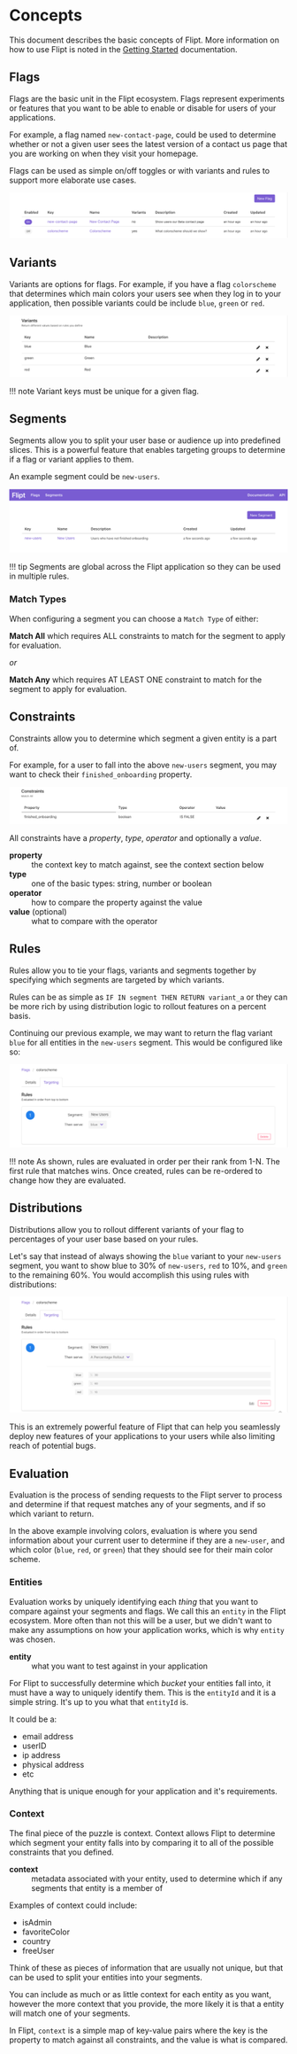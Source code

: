 # Concepts

This document describes the basic concepts of Flipt. More information on how to use Flipt is noted in the [Getting Started](getting_started.md) documentation.

## Flags

Flags are the basic unit in the Flipt ecosystem. Flags represent experiments or features that you want to be able to enable or disable for users of your applications.

For example, a flag named `new-contact-page`, could be used to determine whether or not a given user sees the latest version of a contact us page that you are working on when they visit your homepage.

Flags can be used as simple on/off toggles or with variants and rules to support more elaborate use cases.

![Flags Example](assets/images/concepts/00_flags.png?raw=true "Flags Example")

## Variants

Variants are options for flags. For example, if you have a flag `colorscheme` that determines which main colors your users see when they log in to your application, then possible variants could be include `blue`, `green` or `red`.

![Variants Example](assets/images/concepts/01_variants.png?raw=true "Variant Example")

!!! note
    Variant keys must be unique for a given flag.

## Segments

Segments allow you to split your user base or audience up into predefined slices. This is a powerful feature that enables targeting groups to determine if a flag or variant applies to them.

An example segment could be `new-users`.

![New Users Segment](assets/images/concepts/02_segments.png)

!!! tip
    Segments are global across the Flipt application so they can be used in multiple rules.

### Match Types

When configuring a segment you can choose a `Match Type` of either:

**Match All** which requires ALL constraints to match for the segment to apply for evaluation.

_or_

**Match Any** which requires AT LEAST ONE constraint to match for the segment to apply for evaluation.

## Constraints

Constraints allow you to determine which segment a given entity is a part of.

For example, for a user to fall into the above `new-users` segment, you may want to check their `finished_onboarding` property.

![Constraints Example](assets/images/concepts/03_constraints.png?raw=true "Constraints Example")

All constraints have a *property*, *type*, *operator* and optionally a *value*.

<dl>
<dt><strong>property</strong></dt>
<dd>the context key to match against, see the context section below</dd>
<dt><strong>type</strong></dt>
<dd>one of the basic types: string, number or boolean</dd>
<dt><strong>operator</strong></dt>
<dd>how to compare the property against the value</dd>
<dt><strong>value</strong> (optional)</dt>
<dd>what to compare with the operator<dd>
</dl>

## Rules

Rules allow you to tie your flags, variants and segments together by specifying which segments are targeted by which variants.

Rules can be as simple as `IF IN segment THEN RETURN variant_a` or they can be more rich by using distribution logic to rollout features on a percent basis.

Continuing our previous example, we may want to return the flag variant `blue` for all entities in the `new-users` segment. This would be configured like so:

![Rules Example](assets/images/concepts/04_rules.png?raw=true "Rules Example")

!!! note
    As shown, rules are evaluated in order per their rank from 1-N. The first rule that matches wins. Once created, rules can be re-ordered to change how they are evaluated.

## Distributions

Distributions allow you to rollout different variants of your flag to percentages of your user base based on your rules.

Let's say that instead of always showing the `blue` variant to your `new-users` segment, you want to show blue to 30% of `new-users`, `red` to 10%, and `green` to the remaining 60%. You would accomplish this using rules with distributions:

![Distributions Example](assets/images/concepts/05_distributions.png?raw=true "Distributions Example")

This is an extremely powerful feature of Flipt that can help you seamlessly deploy new features of your applications to your users while also limiting reach of potential bugs.

## Evaluation

Evaluation is the process of sending requests to the Flipt server to process and determine if that request matches any of your segments, and if so which variant to return.

In the above example involving colors, evaluation is where you send information about your current user to determine if they are a `new-user`, and which color (`blue`, `red`, or `green`) that they should see for their main color scheme.

### Entities

Evaluation works by uniquely identifying each _thing_ that you want to compare against your segments and flags. We call this an `entity` in the Flipt ecosystem. More often than not this will be a user, but we didn't want to make any assumptions on how your application works, which is why `entity` was chosen.

<dl>
<dt><strong>entity</strong></dt>
<dd>what you want to test against in your application</dd>
</dl>

For Flipt to successfully determine which _bucket_ your entities fall into, it must have a way to uniquely identify them. This is the `entityId` and it is a simple string. It's up to you what that `entityId` is.

It could be a:

* email address
* userID
* ip address
* physical address
* etc

Anything that is unique enough for your application and it's requirements.

### Context

The final piece of the puzzle is context. Context allows Flipt to determine which segment your entity falls into by comparing it to all of the possible constraints that you defined.

<dl>
<dt><strong>context</strong></dt>
<dd>metadata associated with your entity, used to determine which if any segments that entity is a member of</dd>
</dl>

Examples of context could include:

* isAdmin
* favoriteColor
* country
* freeUser

Think of these as pieces of information that are usually not unique, but that can be used to split your entities into your segments.

You can include as much or as little context for each entity as you want, however the more context that you provide, the more likely it is that a entity will match one of your segments.

In Flipt, `context` is a simple map of key-value pairs where the key is the property to match against all constraints, and the value is what is compared.
